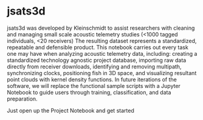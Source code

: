 # jsats3d

jsats3d was developed by Kleinschmidt to assist researchers with cleaning and managing small scale acoustic telemetry studies (<1000 tagged individuals, <20 receivers) The resulting dataset represents a standardized, repeatable and defensible product. This notebook carries out every task one may have when analyzing acoustic telemetry data, including: creating a standardized technology agnostic project database, importing raw data directly from receiver downloads, identifying and removing multipath, synchronizing clocks, positioning fish in 3D space, and visualizing resultant point clouds with kernel density functions. In future iterations of the software, we will replace the functional sample scripts with a Jupyter Notebook to guide users through training, classification, and data preparation.

Just open up the Project Notebook and get started
